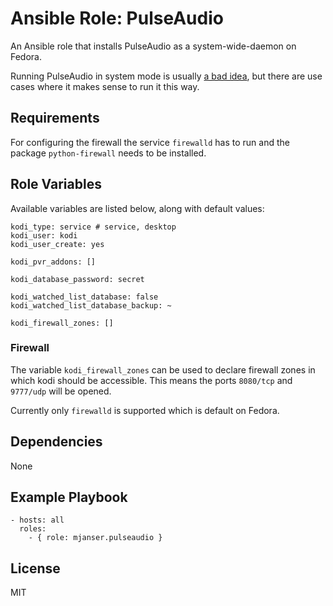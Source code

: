 # Ansible Role: PulseAudio

An Ansible role that installs PulseAudio as a system-wide-daemon on Fedora.

Running PulseAudio in system mode is usually [a bad idea](https://www.freedesktop.org/wiki/Software/PulseAudio/Documentation/User/WhatIsWrongWithSystemWide/),
but there are use cases where it makes sense to run it this way.

## Requirements

For configuring the firewall the service `firewalld` has to run and the package `python-firewall` needs to be installed.

## Role Variables

Available variables are listed below, along with default values:

    kodi_type: service # service, desktop
    kodi_user: kodi
    kodi_user_create: yes

    kodi_pvr_addons: []

    kodi_database_password: secret

    kodi_watched_list_database: false
    kodi_watched_list_database_backup: ~

    kodi_firewall_zones: []

### Firewall

The variable `kodi_firewall_zones` can be used to declare firewall zones in which kodi should be accessible.
This means the ports `8080/tcp` and `9777/udp` will be opened.

Currently only `firewalld` is supported which is default on Fedora.

## Dependencies

None

## Example Playbook

    - hosts: all
      roles:
        - { role: mjanser.pulseaudio }

## License

MIT
